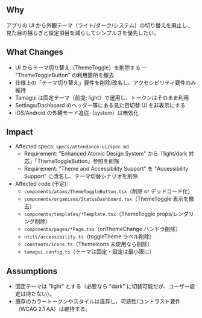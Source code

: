 ## Why

アプリの UI から外観テーマ（ライト/ダーク/システム）の切り替えを廃止し、見た目の揺らぎと設定項目を減らしてシンプルさを優先したい。

## What Changes

- UI からテーマ切り替え（ThemeToggle）を削除する — "ThemeToggleButton" の利用箇所を撤去
- 仕様上の「テーマ切り替え」要件を削除/改名し、アクセシビリティ要件のみ維持
- Tamagui は固定テーマ（前提: light）で運用し、トークンはそのまま利用
- Settings/Dashboard のヘッダー等にある見た目切替 UI を非表示にする
- iOS/Android の外観モード追従（system）は無効化

## Impact

- Affected specs: `specs/attendance-ui/spec.md`
  - Requirement: "Enhanced Atomic Design System" から「light/dark 対応」「ThemeToggleButton」参照を削除
  - Requirement: "Theme and Accessibility Support" を "Accessibility Support" に改名し、テーマ切替シナリオを削除
- Affected code (予定):
  - `components/atoms/ThemeToggleButton.tsx`（削除 or デッドコード化）
  - `components/organisms/StatusDashboard.tsx`（ThemeToggle 表示を撤去）
  - `components/templates/*Template.tsx`（ThemeToggle props/レンダリング削除）
  - `components/pages/*Page.tsx`（onThemeChange ハンドラ削除）
  - `utils/accessibility.ts`（toggleTheme ラベル削除）
  - `constants/icons.ts`（ThemeIcons 未使用なら削除）
  - `tamagui.config.ts`（テーマは固定・設定は最小限に）

## Assumptions

- 固定テーマは "light" とする（必要なら "dark" に切替可能だが、ユーザー設定は持たない）。
- 既存のカラートークンやスタイルは温存し、可読性/コントラスト要件（WCAG 2.1 AA）は維持する。
